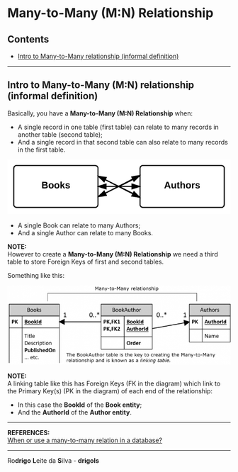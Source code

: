 # Many-to-Many (M:N) Relationship

## Contents

 - [Intro to Many-to-Many relationship (informal definition)](#intro)

---

<div id="intro"></div>

## Intro to Many-to-Many (M:N) relationship (informal definition)

Basically, you have a **Many-to-Many (M:N) Relationship** when:

 - A single record in one table (first table) can relate to many records in another table (second table);
 - And a single record in that second table can also relate to many records in the first table.



![img](images/books-authors.png)  

 - A single Book can relate to many Authors;
 - And a single Author can relate to many Books.

**NOTE:**  
However to create a **Many-to-Many (M:N) Relationship** we need a third table to store Foreign Keys of first and second tables. 

Something like this:

![img](images/books-authors-link.png)  

**NOTE:**  
A linking table like this has Foreign Keys (FK in the diagram) which link to the Primary Key(s) (PK in the diagram) of each end of the relationship:

 - In this case the **BookId** of the **Book entity**;
 - And the **AuthorId** of the **Author entity**.

---

**REFERENCES:**  
[When or use a many-to-many relation in a database?](https://stackoverflow.com/questions/21338554/when-or-use-a-many-to-many-relation-in-a-database/21338617#21338617)  

---

Ro**drigo** **L**eite da **S**ilva - **drigols**
